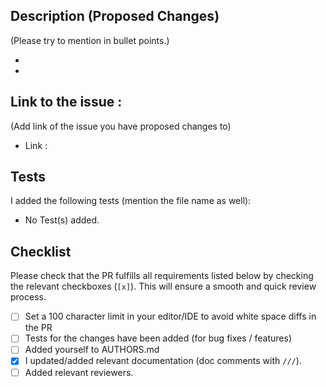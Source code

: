 ## Description (Proposed Changes)
(Please try to mention in bullet points.)

-
-

## Link to the issue : 

(Add link of the issue you have proposed changes to)

- Link :

## Tests

I added the following tests (mention the file name as well): 

- No Test(s) added.

## Checklist

Please check that the PR fulfills all requirements listed below by checking the relevant checkboxes (`[x]`). This will ensure a smooth and quick review process.

- [ ] Set a 100 character limit in your editor/IDE to avoid white space diffs in the PR
- [ ] Tests for the changes have been added (for bug fixes / features)
- [ ] Added yourself to AUTHORS.md
- [x] I updated/added relevant documentation (doc comments with `///`).
- [ ] Added relevant reviewers.
